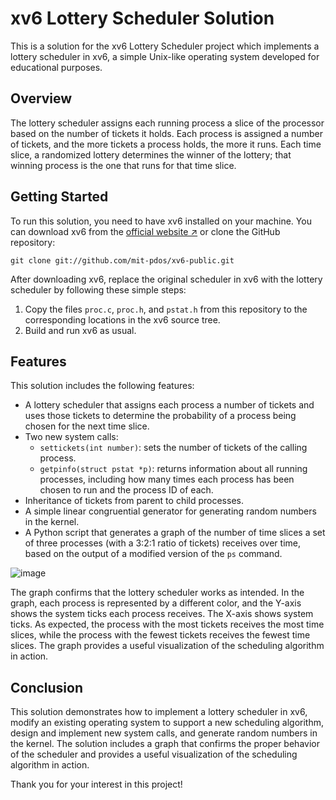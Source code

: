 
# xv6 Lottery Scheduler Solution

This is a solution for the xv6 Lottery Scheduler project which implements a lottery scheduler in xv6, a simple Unix-like operating system developed for educational purposes.

## Overview

The lottery scheduler assigns each running process a slice of the processor based on the number of tickets it holds. Each process is assigned a number of tickets, and the more tickets a process holds, the more it runs. Each time slice, a randomized lottery determines the winner of the lottery; that winning process is the one that runs for that time slice.

## Getting Started

To run this solution, you need to have xv6 installed on your machine. You can download xv6 from the [official website ↗](https://pdos.csail.mit.edu/6.828/2018/xv6.html) or clone the GitHub repository:

```
git clone git://github.com/mit-pdos/xv6-public.git
```

After downloading xv6, replace the original scheduler in xv6 with the lottery scheduler by following these simple steps:

1. Copy the files `proc.c`, `proc.h`, and `pstat.h` from this repository to the corresponding locations in the xv6 source tree.
2. Build and run xv6 as usual.

## Features

This solution includes the following features:

- A lottery scheduler that assigns each process a number of tickets and uses those tickets to determine the probability of a process being chosen for the next time slice.
- Two new system calls:
  - `settickets(int number)`: sets the number of tickets of the calling process.
  - `getpinfo(struct pstat *p)`: returns information about all running processes, including how many times each process has been chosen to run and the process ID of each.
- Inheritance of tickets from parent to child processes.
- A simple linear congruential generator for generating random numbers in the kernel.
- A Python script that generates a graph of the number of time slices a set of three processes (with a 3:2:1 ratio of tickets) receives over time, based on the output of a modified version of the `ps` command.

![image](https://github.com/AsemAshraf/OSTEP/blob/master/scheduling-xv6-lottery/graph/graph.png?raw=true)

The graph confirms that the lottery scheduler works as intended. In the graph, each process is represented by a different color, and the Y-axis shows the system ticks each process receives. The X-axis shows system ticks. As expected, the process with the most tickets receives the most time slices, while the process with the fewest tickets receives the fewest time slices. The graph provides a useful visualization of the scheduling algorithm in action.

## Conclusion

This solution demonstrates how to implement a lottery scheduler in xv6, modify an existing operating system to support a new scheduling algorithm, design and implement new system calls, and generate random numbers in the kernel. The solution includes a graph that confirms the proper behavior of the scheduler and provides a useful visualization of the scheduling algorithm in action.

Thank you for your interest in this project!

